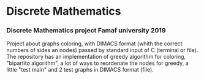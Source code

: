 # Discrete Mathematics
### Discrete Mathematics project Famaf university 2019 
Project about graphs coloring, with DIMACS format (whith the correct numbers of sides an nodes) passed by standard input of C (terminal or file). The repository has an implementation of greedy algorithm for coloring, "bipartito algorithm", a lot of ways to reordenate the nodes for greedy, a little "test main" and 2 test graphs in DIMACS format (file). 
